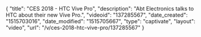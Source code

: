 {
    "title": "CES 2018 - HTC Vive Pro",
    "description": "Abt Electronics talks to HTC about their new Vive Pro.",
    "videoid": "137285567",
    "date_created": "1515703016",
    "date_modified": "1515705667",
    "type": "captivate",
    "layout": "video",
    "url": "\/v\/ces-2018-htc-vive-pro\/137285567"
}
